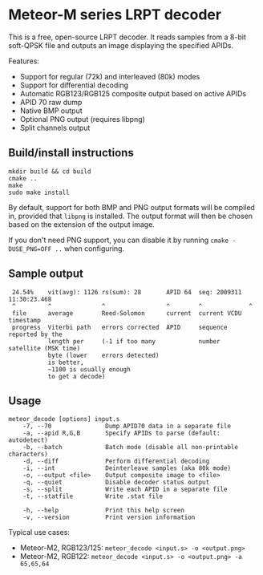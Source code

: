 Meteor-M series LRPT decoder
=======================================

This is a free, open-source LRPT decoder. It reads samples from a 8-bit
soft-QPSK file and outputs an image displaying the specified APIDs.

Features:
- Support for regular (72k) and interleaved (80k) modes
- Support for differential decoding
- Automatic RGB123/RGB125 composite output based on active APIDs
- APID 70 raw dump
- Native BMP output
- Optional PNG output (requires libpng)
- Split channels output


Build/install instructions
--------------------------

```
mkdir build && cd build
cmake ..
make
sudo make install
```

By default, support for both BMP and PNG output formats will be compiled in,
provided that `libpng` is installed.
The output format will then be chosen based on the extension of the output image.

If you don't need PNG support, you can disable it by running
`cmake -DUSE_PNG=OFF ..` when configuring.


Sample output
-------------
```
 24.54%    vit(avg): 1126 rs(sum): 28       APID 64  seq: 2009311  11:30:23.468
 ^         ^              ^                 ^        ^             ^
 file      average        Reed-Solomon      current  current VCDU  timestamp
 progress  Viterbi path   errors corrected  APID     sequence      reported by the
           length per     (-1 if too many            number        satellite (MSK time)
           byte (lower    errors detected)
           is better,
           ~1100 is usually enough
           to get a decode)
```


Usage
-----

```
meteor_decode [options] input.s
	-7, --70               Dump APID70 data in a separate file
	-a, --apid R,G,B       Specify APIDs to parse (default: autodetect)
	-b, --batch            Batch mode (disable all non-printable characters)
	-d, --diff             Perform differential decoding
	-i, --int              Deinterleave samples (aka 80k mode)
	-o, --output <file>    Output composite image to <file>
	-q, --quiet            Disable decoder status output
	-s, --split            Write each APID in a separate file
	-t, --statfile         Write .stat file

	-h, --help             Print this help screen
	-v, --version          Print version information
```

Typical use cases:
- Meteor-M2, RGB123/125: `meteor_decode <input.s> -o <output.png>`
- Meteor-M2, RGB122: `meteor_decode <input.s> -o <output.png> -a 65,65,64`
